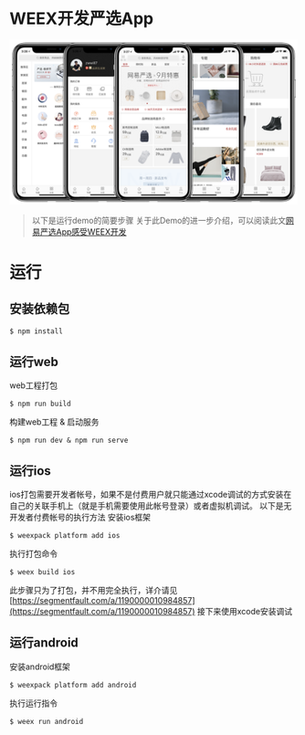 # WEEX开发严选App

![](https://github.com/zwwill/yanxuan-weex-demo/raw/master/banner.png)

> 以下是运行demo的简要步骤
> 关于此Demo的进一步介绍，可以阅读此文[网易严选App感受WEEX开发](https://segmentfault.com/a/1190000011027225)

# 运行
## 安装依赖包

```
$ npm install
```

## 运行web

web工程打包
``` 
$ npm run build 
```
构建web工程 & 启动服务
```
$ npm run dev & npm run serve 
```

## 运行ios
ios打包需要开发者帐号，如果不是付费用户就只能通过xcode调试的方式安装在自己的关联手机上（就是手机需要使用此帐号登录）或者虚拟机调试。
以下是无开发者付费帐号的执行方法
安装ios框架
``` 
$ weexpack platform add ios
```
执行打包命令
```
$ weex build ios
```
此步骤只为了打包，并不用完全执行，详介请见[https://segmentfault.com/a/1190000010984857](https://segmentfault.com/a/1190000010984857)
接下来使用xcode安装调试

## 运行android
安装android框架
``` 
$ weexpack platform add android
```
执行运行指令
```
$ weex run android
```

